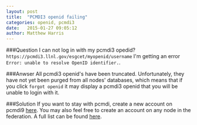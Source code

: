 ```yaml
---
layout: post
title:  "PCMDI3 openid failing"
categories: openid, pcmdi3 
date:   2015-01-27 09:05:12
author: Matthew Harris
---
```


###Question
I can not log in with my pcmdi3 opedid?  `https://pcmdi3.llnl.gov/esgcet/myopenid/username` I'm getting an error `Error: unable to resolve OpenID identifier.`.

###Anwser
All pcmdi3 openid's have been truncated. Unfortunately, they have not yet been
purged from all nodes' databases, which means that if you click `forgot openid` it
may display a pcmdi3 openid that you will be unable to login with it.

###Solution
If you want to stay with pcmdi, create a new account on pcmdi9
[here][pcmdi9]. You may also feel free to create an account on any node in the
federation. A full list can be found [here][nodelist].


[pcmdi9]: https://pcmdi9.llnl.gov/esgf-web-fe/createAccount
[nodelist]: https://github.com/ESGF/esgf.github.io/wiki/Peer-Node-List
